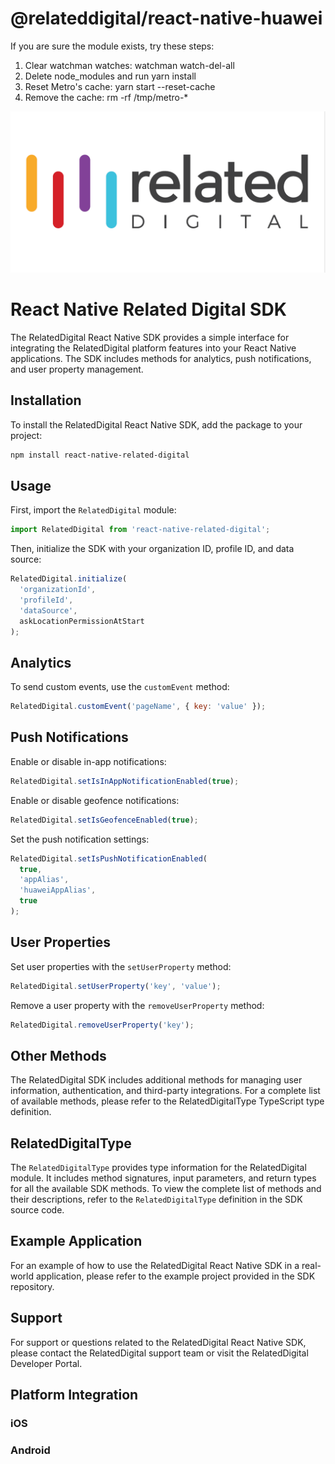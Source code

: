 # @relateddigital/react-native-huawei
If you are sure the module exists, try these steps:
1. Clear watchman watches: watchman watch-del-all
2. Delete node_modules and run yarn install
3. Reset Metro's cache: yarn start --reset-cache
4. Remove the cache: rm -rf /tmp/metro-*


<div style="text-align:center;">
    <img src="https://github.com/relateddigital/relateddigital-android/blob/master/app/relateddigital.png" alt=''/>
</div>

# React Native Related Digital SDK

The RelatedDigital React Native SDK provides a simple interface for integrating the RelatedDigital platform features into your React Native applications. The SDK includes methods for analytics, push notifications, and user property management.

## Installation

To install the RelatedDigital React Native SDK, add the package to your project:

```sh
npm install react-native-related-digital
```

## Usage
First, import the `RelatedDigital` module:

```js
import RelatedDigital from 'react-native-related-digital';
```

Then, initialize the SDK with your organization ID, profile ID, and data source:

```js
RelatedDigital.initialize(
  'organizationId',
  'profileId',
  'dataSource',
  askLocationPermissionAtStart
);
```

## Analytics

To send custom events, use the `customEvent` method:

```js
RelatedDigital.customEvent('pageName', { key: 'value' });
```

## Push Notifications

Enable or disable in-app notifications:

```js
RelatedDigital.setIsInAppNotificationEnabled(true);
```

Enable or disable geofence notifications:

```js
RelatedDigital.setIsGeofenceEnabled(true);
```

Set the push notification settings:

```js
RelatedDigital.setIsPushNotificationEnabled(
  true,
  'appAlias',
  'huaweiAppAlias',
  true
);
```

## User Properties

Set user properties with the `setUserProperty` method:

```js
RelatedDigital.setUserProperty('key', 'value');
```

Remove a user property with the `removeUserProperty` method:

```js
RelatedDigital.removeUserProperty('key');
```

## Other Methods

The RelatedDigital SDK includes additional methods for managing user information, authentication, and third-party integrations. For a complete list of available methods, please refer to the RelatedDigitalType TypeScript type definition.

## RelatedDigitalType

The `RelatedDigitalType` provides type information for the RelatedDigital module. It includes method signatures, input parameters, and return types for all the available SDK methods. To view the complete list of methods and their descriptions, refer to the `RelatedDigitalType` definition in the SDK source code.

## Example Application

For an example of how to use the RelatedDigital React Native SDK in a real-world application, please refer to the example project provided in the SDK repository.

## Support

For support or questions related to the RelatedDigital React Native SDK, please contact the RelatedDigital support team or visit the RelatedDigital Developer Portal.






















## Platform Integration

### iOS

### Android

